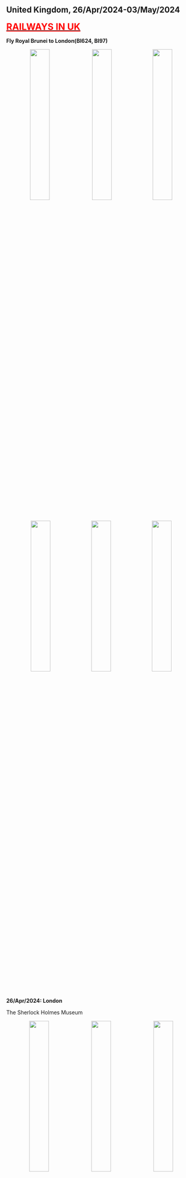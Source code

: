 ## United Kingdom, 26/Apr/2024-03/May/2024

**[<font color=red size=5><u>RAILWAYS IN UK</u></font>](https://wqgcx.github.io/transport/20240426UK/NR/)**

**Fly Royal Brunei to London(BI624, BI97)**

<center class ='img'>
  <img src="../20240426UK_photos/IMG_9196.jpeg" width="32%"> <img src="../20240426UK_photos/IMG_9200.jpeg" width="32%"><img src="../20240426UK_photos/IMG_9216.jpeg" width="32%">
  <img src="../20240426UK_photos/IMG_9227.jpeg" width="32%"><img src="../20240426UK_photos/IMG_9232.jpeg" width="32%"><img src="../20240426UK_photos/IMG_9230.jpeg" width="32%">
</center>

**26/Apr/2024: London**

The Sherlock Holmes Museum
<center class ='img'>
  <img src="../20240426UK_photos/IMG_9252.jpeg" width="32%"> <img src="../20240426UK_photos/IMG_9258.jpeg" width="32%"> <img src="../20240426UK_photos/IMG_9260.jpeg" width="32%">
</center>

Palace of Westminster(Big Ben) and the London Eye
<center class ='img'>
  <img src="../20240426UK_photos/IMG_9270.jpeg" width="32%"> <img src="../20240426UK_photos/IMG_9282.jpeg" width="32%"> <img src="../20240426UK_photos/IMG_9269.jpeg" width="32%">
</center>

Buckingham Palace, the Queen Victoria Memorial and Tower Bridge
<center class ='img'>
  <img src="../20240426UK_photos/IMG_9309.jpeg" width="32%"> <img src="../20240426UK_photos/IMG_9310.jpeg" width="32%"> <img src="../20240426UK_photos/IMG_9342.jpeg" width="32%">
</center>

The Collegiate Church of St Peter at Westminster, St Paul's Cathedral and the Monument to the Great Fire of London
<center class ='img'>
  <img src="../20240426UK_photos/IMG_9291.jpeg" width="32%"> <img src="../20240426UK_photos/IMG_9321.jpeg" width="32%"> <img src="../20240426UK_photos/IMG_9335.jpeg" width="32%">
</center>

Red Telephone Box, Red Bus and the Shard
<center class ='img'>
  <img src="../20240426UK_photos/IMG_9315.jpeg" width="18%"> <img src="../20240426UK_photos/IMG_9333.jpeg" width="32%"> <img src="../20240426UK_photos/IMG_9341.jpeg" width="32%">
</center>

Royal Observatory Greenwich
<center class ='img'>
  <img src="../20240426UK_photos/IMG_9357.jpeg" width="32%"> <img src="../20240426UK_photos/IMG_9355.jpeg" width="32%"> <img src="../20240426UK_photos/IMG_9374.jpeg" width="32%">
</center>

Queen's House and University of Greenwich
<center class ='img'>
  <img src="../20240426UK_photos/IMG_9376.jpeg" width="32%"> <img src="../20240426UK_photos/IMG_9381.jpeg" width="32%"> <img src="../20240426UK_photos/IMG_9383.jpeg" width="32%">
</center>

Tower of London
<center class ='img'>
  <img src="../20240426UK_photos/IMG_9406.jpeg" width="32%"> <img src="../20240426UK_photos/IMG_9403.jpeg" width="32%"> <img src="../20240426UK_photos/IMG_9408.jpeg" width="32%">
</center>

**27/Apr/2024: Reading, Salisbury and Windsor**

Reading Town Hall, Church of England and Queen Victoria's Statue
<center class ='img'>
  <img src="../20240426UK_photos/IMG_9423.jpeg" width="32%"> <img src="../20240426UK_photos/IMG_9425.jpeg" width="32%"> <img src="../20240426UK_photos/IMG_9427.jpeg" width="32%">
</center>

Salisbury Cathedral and Mompesson House
<center class ='img'>
  <img src="../20240426UK_photos/IMG_9441.jpeg" width="32%"> <img src="../20240426UK_photos/IMG_9443.jpeg" width="32%"> <img src="../20240426UK_photos/IMG_9447.jpeg" width="32%">
</center>

Stonehenge
<center class ='img'>
  <img src="../20240426UK_photos/IMG_9453.jpeg" width="32%"> <img src="../20240426UK_photos/IMG_9455.jpeg" width="32%"> <img src="../20240426UK_photos/IMG_9484.jpeg" width="32%">
</center>

Windsor Castle
<center class ='img'>
  <img src="../20240426UK_photos/IMG_9499.jpeg" width="32%"> <img src="../20240426UK_photos/IMG_9498.jpeg" width="32%"> <img src="../20240426UK_photos/IMG_9495.jpeg" width="32%">
</center>

**28/Apr/2024: London, Swindon, Gloucester and Birmingham**

The British Museum(Main Gate, Easter Island Head, Rosetta Stone, Parthenon Temple, Tang Tri-Color Glazed Ceramics, Shiva Nataraja, Egyptian Mummies, Lewis Chessmen, Holy Thorn Reliquary)
<center class ='img'>
  <img src="../20240426UK_photos/IMG_9574.jpeg" width="32%"> <img src="../20240426UK_photos/IMG_9521.jpeg" width="32%"> <img src="../20240426UK_photos/IMG_9527.jpeg" width="32%">
  <img src="../20240426UK_photos/IMG_9535.jpeg" width="32%"> <img src="../20240426UK_photos/IMG_9545.jpeg" width="32%"> <img src="../20240426UK_photos/IMG_9547.jpeg" width="32%">
  <img src="../20240426UK_photos/IMG_9555.jpeg" width="32%"> <img src="../20240426UK_photos/IMG_9568.jpeg" width="32%"> <img src="../20240426UK_photos/IMG_9572.jpeg" width="32%">
</center>

STEAM -- Museum of the Great Western Railway
<center class ='img'>
  <img src="../20240426UK_photos/IMG_9579.jpeg" width="32%"> <img src="../20240426UK_photos/IMG_9591.jpeg" width="32%"> <img src="../20240426UK_photos/IMG_9595.jpeg" width="32%">
  <img src="../20240426UK_photos/IMG_9598.jpeg" width="32%"> <img src="../20240426UK_photos/IMG_9600.jpeg" width="32%"> <img src="../20240426UK_photos/IMG_9602.jpeg" width="32%">
</center>

Gloucester Cathedral
<center class ='img'>
  <img src="../20240426UK_photos/IMG_9611.jpeg" width="32%"> <img src="../20240426UK_photos/IMG_9614.jpeg" width="32%"> <img src="../20240426UK_photos/IMG_9613.jpeg" width="32%">
</center>

Birmingham Cathedral, Unett Memorial and Bullring & Grand Central
<center class ='img'>
  <img src="../20240426UK_photos/IMG_9629.jpeg" width="32%"> <img src="../20240426UK_photos/IMG_9630.jpeg" width="18%"> <img src="../20240426UK_photos/IMG_9633.jpeg" width="32%">
</center>

**29/Apr/2024: Manchester**

Science and Industry Museum
<center class ='img'>
  <img src="../20240426UK_photos/IMG_9645.jpeg" width="32%"> <img src="../20240426UK_photos/IMG_9649.jpeg" width="32%"> <img src="../20240426UK_photos/IMG_9659.jpeg" width="32%">
</center>

Manchester Cathedral and Central Library
<center class ='img'>
  <img src="../20240426UK_photos/IMG_9672.jpeg" width="32%"> <img src="../20240426UK_photos/IMG_9669.jpeg" width="32%"> <img src="../20240426UK_photos/IMG_9731.jpeg" width="32%">
</center>

People's History Museum
<center class ='img'>
  <img src="../20240426UK_photos/IMG_9692.jpeg" width="32%"> <img src="../20240426UK_photos/IMG_9695.jpeg" width="32%"> <img src="../20240426UK_photos/IMG_9700.jpeg" width="32%">
</center>

University of Salford
<center class ='img'>
  <img src="../20240426UK_photos/IMG_9706.jpeg" width="32%"> <img src="../20240426UK_photos/IMG_9707.jpeg" width="32%"> <img src="../20240426UK_photos/IMG_9708.jpeg" width="32%">
</center>

Old Trafford
<center class ='img'>
  <img src="../20240426UK_photos/IMG_9665.jpeg" width="32%"> <img src="../20240426UK_photos/IMG_9666.jpeg" width="32%"> <img src="../20240426UK_photos/IMG_9720.jpeg" width="32%">
  <img src="../20240426UK_photos/IMG_9713.jpeg" width="32%"> <img src="../20240426UK_photos/IMG_9719.jpeg" width="32%"> <img src="../20240426UK_photos/IMG_9725.jpeg" width="32%">
</center>

**30/Apr/2024: Nottingham, Sheffield, Leeds, Bradford**

City of Caves
<center class ='img'>
  <img src="../20240426UK_photos/IMG_9741.jpeg" width="32%"> <img src="../20240426UK_photos/IMG_9742.jpeg" width="32%"> <img src="../20240426UK_photos/IMG_9746.jpeg" width="32%">
</center>

National Justice Museum
<center class ='img'>
  <img src="../20240426UK_photos/IMG_9749.jpeg" width="32%"> <img src="../20240426UK_photos/IMG_9753.jpeg" width="32%"> <img src="../20240426UK_photos/IMG_9755.jpeg" width="32%">
</center>

Nottingham Castle
<center class ='img'>
  <img src="../20240426UK_photos/IMG_9769.jpeg" width="32%"> <img src="../20240426UK_photos/IMG_9772.jpeg" width="32%"> <img src="../20240426UK_photos/IMG_9785.jpeg" width="32%">
</center>

St Mary's Church(Nottingham), Nottingham Council House(Old Market Square)
<center class ='img'>
  <img src="../20240426UK_photos/IMG_9757.jpeg" width="32%"> <img src="../20240426UK_photos/IMG_9792.jpeg" width="32%"> <img src="../20240426UK_photos/IMG_9793.jpeg" width="32%">
</center>

Sheffield Cathedral and Sheffield Town Hall(the Peace Gardens)
<center class ='img'>
  <img src="../20240426UK_photos/IMG_9808.jpeg" width="32%"> <img src="../20240426UK_photos/IMG_9810.jpeg" width="32%"> <img src="../20240426UK_photos/IMG_9820.jpeg" width="32%">
</center>

Leeds Cathedral, Leeds Town Hall and Leeds Post Office (1896)
<center class ='img'>
  <img src="../20240426UK_photos/IMG_9834.jpeg" width="32%"> <img src="../20240426UK_photos/IMG_9827.jpeg" width="32%"> <img src="../20240426UK_photos/IMG_9843.jpeg" width="32%">
</center>

Bradford Cathedral, Bradford City Hall and the Great Victoria Hotel
<center class ='img'>
  <img src="../20240426UK_photos/IMG_9854.jpeg" width="32%"> <img src="../20240426UK_photos/IMG_9845.jpeg" width="32%"> <img src="../20240426UK_photos/IMG_9857.jpeg" width="32%">
</center>

**01/May/2024: Glasgow and Edinburgh**

St George's Tron Church and Glasgow City Chambers(George Square) 
<center class ='img'>
  <img src="../20240426UK_photos/IMG_9861.jpeg" width="32%"> <img src="../20240426UK_photos/IMG_9868.jpeg" width="32%"> <img src="../20240426UK_photos/IMG_9865.jpeg" width="32%">
</center>

The Barony Hall, Glasgow Cathedral and James Arthur Statue
<center class ='img'>
  <img src="../20240426UK_photos/IMG_9875.jpeg" width="32%"> <img src="../20240426UK_photos/IMG_9878.jpeg" width="32%"> <img src="../20240426UK_photos/IMG_9876.jpeg" width="32%">
</center>

Forth Bridge
<center class ='img'>
  <img src="../20240426UK_photos/IMG_9889.jpeg" width="32%"> <img src="../20240426UK_photos/IMG_9892.jpeg" width="32%"> <img src="../20240426UK_photos/IMG_9896.jpeg" width="32%">
</center>

Scott Monument, St Giles' Cathedral and Tolbooth Kirk(The Hub, Edinburgh)
<center class ='img'>
  <img src="../20240426UK_photos/IMG_9901.jpeg" width="18%"> <img src="../20240426UK_photos/IMG_9916.jpeg" width="32%"> <img src="../20240426UK_photos/IMG_9919.jpeg" width="32%">
</center>

Edinburgh Castle
<center class ='img'>
  <img src="../20240426UK_photos/IMG_9920.jpeg" width="32%"> <img src="../20240426UK_photos/IMG_9921.jpeg" width="32%"> <img src="../20240426UK_photos/IMG_9928.jpeg" width="32%">
  <img src="../20240426UK_photos/IMG_9944.jpeg" width="32%"> <img src="../20240426UK_photos/IMG_9947.jpeg" width="32%"> <img src="../20240426UK_photos/IMG_9935.jpeg" width="32%">
</center>

Old Town, Edinburgh(Panorama, St Columba's Free Church of Scotland, National Library of Scotland, Augustine United Church, The Elephant House, Crown Office, Tron Kirk, Carrubbers Christian Centre, Holyrood Palace)
<center class ='img'>
  <img src="../20240426UK_photos/IMG_9945.jpeg" width="32%"> <img src="../20240426UK_photos/IMG_9948.jpeg" width="32%"> <img src="../20240426UK_photos/IMG_9954.jpeg" width="32%">
  <img src="../20240426UK_photos/IMG_9956.jpeg" width="18%"> <img src="../20240426UK_photos/IMG_9958.jpeg" width="32%"> <img src="../20240426UK_photos/IMG_9978.jpeg" width="32%">
  <img src="../20240426UK_photos/IMG_9982.jpeg" width="32%"> <img src="../20240426UK_photos/IMG_9984.jpeg" width="32%"> <img src="../20240426UK_photos/IMG_9986.jpeg" width="32%">
</center>

New Town, Edinbugh(Street View, The Balmoral, National Records of Scotland)
<center class ='img'>
  <img src="../20240426UK_photos/IMG_9903.jpeg" width="32%"> <img src="../20240426UK_photos/IMG_9906.jpeg" width="32%"> <img src="../20240426UK_photos/IMG_9992.jpeg" width="32%">
</center>

National Museum of Scotland
<center class ='img'>
  <img src="../20240426UK_photos/IMG_9981.jpeg" width="32%"> <img src="../20240426UK_photos/IMG_9959.jpeg" width="32%"> <img src="../20240426UK_photos/IMG_9966.jpeg" width="32%">
  <img src="../20240426UK_photos/IMG_9973.jpeg" width="32%"> <img src="../20240426UK_photos/IMG_9974.jpeg" width="32%"> <img src="../20240426UK_photos/IMG_9977.jpeg" width="32%">
</center>

**02/May/2024: York, Peterborough and Cambridge**

National Railway Museum
<center class ='img'>
  <img src="../20240426UK_photos/IMG_0002.jpeg" width="32%"> <img src="../20240426UK_photos/IMG_0004.jpeg" width="32%"> <img src="../20240426UK_photos/IMG_0008.jpeg" width="32%">
  <img src="../20240426UK_photos/IMG_0017.jpeg" width="32%"> <img src="../20240426UK_photos/IMG_0022.jpeg" width="18%"> <img src="../20240426UK_photos/IMG_0033.jpeg" width="32%">
</center>

York Minster and Shambles
<center class ='img'>
  <img src="../20240426UK_photos/IMG_0039.jpeg" width="32%"> <img src="../20240426UK_photos/IMG_0040.jpeg" width="32%"> <img src="../20240426UK_photos/IMG_0063.jpeg" width="32%">
</center>

Clifford's Tower, York Castle Museum and York Crown Court
<center class ='img'>
  <img src="../20240426UK_photos/IMG_0072.jpeg" width="32%"> <img src="../20240426UK_photos/IMG_0074.jpeg" width="32%"> <img src="../20240426UK_photos/IMG_0073.jpeg" width="32%">
</center>

The Ivy Colletion: Traditional British Cuisine
<center class ='img'>
  <img src="../20240426UK_photos/IMG_0086.jpeg" width="32%"> <img src="../20240426UK_photos/IMG_0087.jpeg" width="32%"> <img src="../20240426UK_photos/IMG_0090.jpeg" width="32%">
</center>

Peterborough Guildhall and Cathedral
<center class ='img'>
  <img src="../20240426UK_photos/IMG_0096.jpeg" width="32%"> <img src="../20240426UK_photos/IMG_0098.jpeg" width="32%"> <img src="../20240426UK_photos/IMG_0100.jpeg" width="32%">
</center>

Cambridge City Centre(Our Lady and the English Martyrs, St Andrew's Street Baptist Church and St Botolph's Church)
<center class ='img'>
  <img src="../20240426UK_photos/IMG_0104.jpeg" width="32%"> <img src="../20240426UK_photos/IMG_0106.jpeg" width="32%"> <img src="../20240426UK_photos/IMG_0127.jpeg" width="32%">
</center>

University of Cambridge
<center class ='img'>
  <img src="../20240426UK_photos/IMG_0116.jpeg" width="32%"> <img src="../20240426UK_photos/IMG_0114.jpeg" width="32%"> <img src="../20240426UK_photos/IMG_0121.jpeg" width="32%">
</center>

**03/May/2024: Oxford, London**

Oxford City Centre(Wesley Memorial Church, Clarendon Building and Martyrs' Memorial)
<center class ='img'>
  <img src="../20240426UK_photos/IMG_0146.jpeg" width="18%"> <img src="../20240426UK_photos/IMG_0150.jpeg" width="32%"> <img src="../20240426UK_photos/IMG_0173.jpeg" width="32%">
</center>

University of Oxford
<center class ='img'>
  <img src="../20240426UK_photos/IMG_0154.jpeg" width="32%"> <img src="../20240426UK_photos/IMG_0156.jpeg" width="32%"> <img src="../20240426UK_photos/IMG_0157.jpeg" width="32%">
  <img src="../20240426UK_photos/IMG_0163.jpeg" width="32%"> <img src="../20240426UK_photos/IMG_0165.jpeg" width="32%"> <img src="../20240426UK_photos/IMG_0169.jpeg" width="32%">
</center>

HMS Belfast
<center class ='img'>
  <img src="../20240426UK_photos/IMG_0182.jpeg" width="32%"> <img src="../20240426UK_photos/IMG_0197.jpeg" width="18%"> <img src="../20240426UK_photos/IMG_0200.jpeg" width="32%">
  <img src="../20240426UK_photos/IMG_0194.jpeg" width="32%"> <img src="../20240426UK_photos/IMG_0188.jpeg" width="18%"> <img src="../20240426UK_photos/IMG_0187.jpeg" width="32%">
</center>

**Fly Tianjin Airlines to Tianjin(GS7988)**

<center class ='img'>
  <img src="../20240426UK_photos/IMG_0213.jpeg" width="32%"> <img src="../20240426UK_photos/IMG_0215.jpeg" width="32%">
</center>

**Click [here](https://wqgcx.github.io/transport/) to go back.**
